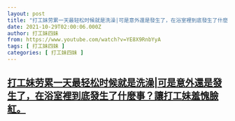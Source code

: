 ```yaml
---
layout: post
title: "打工妹劳累一天最轻松时候就是洗澡|可是意外還是發生了，在浴室裡到底發生了什麼事？讓打工妹羞愧臉紅。"
date: 2021-10-29T02:00:06.000Z
author: 打工妹四妹
from: https://www.youtube.com/watch?v=YE8X9RnbYyA
tags: [ 打工妹四妹 ]
categories: [ 打工妹四妹 ]
---
```

<!--1635472806000-->
[打工妹劳累一天最轻松时候就是洗澡|可是意外還是發生了，在浴室裡到底發生了什麼事？讓打工妹羞愧臉紅。](https://www.youtube.com/watch?v=YE8X9RnbYyA)
------

<div>

</div>
